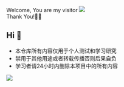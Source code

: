  Welcome, You are my visitor     ![](http://profile-counter.glitch.me/keywos/count.svg)  
 Thank You!🎉🎉
## Hi   👋

* 本仓库所有内容仅用于个人测试和学习研究
* 禁用于其他用途或者转载传播否则后果自负
* 学习者请24小时内删除本项目中的所有内容


 ![](https://github-readme-stats.vercel.app/api/top-langs/?username=keywos&layout=compact)



